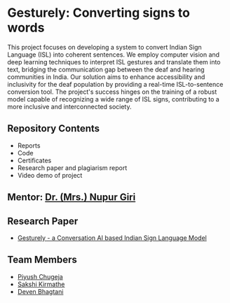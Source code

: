 # Gesturely: Converting signs to words
This project focuses on developing a system to convert Indian Sign Language (ISL) into coherent sentences. We employ computer vision and deep learning techniques to interpret ISL gestures and translate them into text, bridging the communication gap between the deaf and hearing communities in India. Our solution aims to enhance accessibility and inclusivity for the deaf population by providing a real-time ISL-to-sentence conversion tool. The project's success hinges on the training of a robust model capable of recognizing a wide range of ISL signs, contributing to a more inclusive and interconnected society.

## Repository Contents
- Reports
- Code
- Certificates
- Research paper and plagiarism report
- Video demo of project

## Mentor: [Dr. (Mrs.) Nupur Giri](https://www.linkedin.com/in/dr-nupur-giri-6635a542/)

## Research Paper
- [Gesturely - a Conversation AI based Indian Sign Language Model](https://www.overleaf.com/read/phcjqgbcdgwg#cdf40f)

## Team Members
- [Piyush Chugeja](https://github.com/piyushchugeja)
- [Sakshi Kirmathe](https://github.com/sakshikirmathe)
- [Deven Bhagtani](https://github.com/devensinghbhagtani)